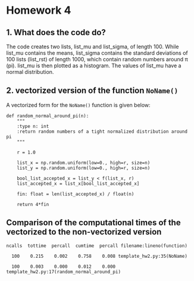 # Homework 4

## 1. What does the code do?

The code creates two lists, list_mu and list_sigma, of length 100. 
While list_mu contains the means, list_sigma contains the standard deviations 
of 100 lists (list_rst) of length 1000, which contain random numbers around π (pi).
list_mu is then plotted as a histogram. 
The values of list_mu have a normal distribution. 

## 2. vectorized version of the function `NoName()`

A vectorized form for the `NoName()` function is given below:

    def random_normal_around_pi(n):
        """
        :type n: int
        :return random numbers of a tight normalized distribution around pi
        """
    
        r = 1.0
    
        list_x = np.random.uniform(low=0., high=r, size=n)
        list_y = np.random.uniform(low=0., high=r, size=n)
    
        bool_list_accepted_x = list_y < f(list_x, r)
        list_accepted_x = list_x[bool_list_accepted_x]
    
        fin: float = len(list_accepted_x) / float(n)
    
        return 4*fin


## Comparison of the computational times of the vectorized to the non-vectorized version 

    ncalls  tottime  percall  cumtime  percall filename:lineno(function)

      100    0.215    0.002    0.758    0.008 template_hw2.py:35(NoName)

      100    0.003    0.000    0.012    0.000 template_hw2.py:17(random_normal_around_pi)

